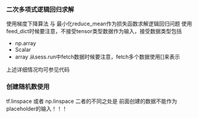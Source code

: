 ### 二次多项式逻辑回归求解
使用梯度下降算法 与 最小化reduce_mean作为损失函数求解逻辑回归问题
使用feed_dict时候要注意，不接受tensor类型数据作为输入，接受数据类型包括
- np.array
- Scalar
- array
从sess.run中fetch数据时候要注意，fetch多个数据使用[]来表示

上述详细情况均可参见代码

### 创建随机数使用
tf.linspace 或者 np.linspace 二者的不同之处是
前面创建的数据不能作为placeholder的输入！！！

